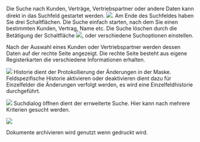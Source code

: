 Die Suche nach Kunden, Verträge, Vertriebspartner oder andere Daten kann direkt in das Suchfeld gestartet werden. ![](http://xpecto.github.io/docs/img/img_1425898635719.png). Am Ende des Suchfeldes haben Sie drei Schaltflächen. Die Suche einfach starten, nach dem Sie einen bestimmten Kunden, Vertrag, Name etc. Die Suche löschen durch die Betätigung der Schaltfläche ![](http://xpecto.github.io/docs/img/img_1429098613885.png), oder verschiedene Suchoptionen einstellen.

Nach der Auswahl eines Kunden oder Vertriebspartner werden dessen Daten auf der rechte Seite angezeigt.
Die rechte Seite besteht aus eigene Registerkarten die verschiedene Informationen erhalten.

![](http://xpecto.github.io/docs/img/img_1425902226633.png) Historie dient der Protokollierung der Änderungen in der Maske.
Feldspezifische Historie aktivieren oder deaktivieren dient dazu für Einzelfelder die Änderungen verfolgt werden, es wird eine Einzelfeldhistorie durchgeführt.

![](http://xpecto.github.io/docs/img/img_1425904888810.png) Suchdialog öffnen dient der errweiterte Suche. Hier kann nach mehrere Kriterien gesucht werden.

![](http://xpecto.github.io/docs/img/img_1425898083616.png)

Dokumente archivieren wird genutzt wenn gedruckt wird. 